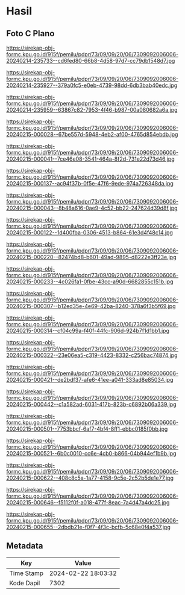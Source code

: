 # Hasil

## Foto C Plano

https://sirekap-obj-formc.kpu.go.id/915f/pemilu/pdpr/73/09/09/20/06/7309092006006-20240214-235733--cd6fed80-66b8-4d58-97d7-cc79db1548d7.jpg

https://sirekap-obj-formc.kpu.go.id/915f/pemilu/pdpr/73/09/09/20/06/7309092006006-20240214-235927--379a0fc5-e0eb-4739-98dd-6db3bab40edc.jpg

https://sirekap-obj-formc.kpu.go.id/915f/pemilu/pdpr/73/09/09/20/06/7309092006006-20240214-235959--63867c82-7953-4f46-b987-00a080682a6a.jpg

https://sirekap-obj-formc.kpu.go.id/915f/pemilu/pdpr/73/09/09/20/06/7309092006006-20240215-000028--67be557d-5948-4eb2-af00-4765d854ebdb.jpg

https://sirekap-obj-formc.kpu.go.id/915f/pemilu/pdpr/73/09/09/20/06/7309092006006-20240215-000041--7ce46e08-3541-464a-8f2d-731e22d73d46.jpg

https://sirekap-obj-formc.kpu.go.id/915f/pemilu/pdpr/73/09/09/20/06/7309092006006-20240215-000137--ac94f37b-0f5e-47f6-9ede-974a726348da.jpg

https://sirekap-obj-formc.kpu.go.id/915f/pemilu/pdpr/73/09/09/20/06/7309092006006-20240215-000043--8b48a616-0ae9-4c52-bb22-247624d39d8f.jpg

https://sirekap-obj-formc.kpu.go.id/915f/pemilu/pdpr/73/09/09/20/06/7309092006006-20240215-000122--1d400fba-0306-4513-b864-61e3d4f48c14.jpg

https://sirekap-obj-formc.kpu.go.id/915f/pemilu/pdpr/73/09/09/20/06/7309092006006-20240215-000220--82474bd8-b601-49ad-9895-d8222e3ff23e.jpg

https://sirekap-obj-formc.kpu.go.id/915f/pemilu/pdpr/73/09/09/20/06/7309092006006-20240215-000233--4c026fa1-0fbe-43cc-a90d-6682855c151b.jpg

https://sirekap-obj-formc.kpu.go.id/915f/pemilu/pdpr/73/09/09/20/06/7309092006006-20240215-000307--b12ed35e-4e69-42ba-8240-378a6f3b5f69.jpg

https://sirekap-obj-formc.kpu.go.id/915f/pemilu/pdpr/73/09/09/20/06/7309092006006-20240215-000314--cf04c99a-f40f-44fc-906d-924b7f1d1bb1.jpg

https://sirekap-obj-formc.kpu.go.id/915f/pemilu/pdpr/73/09/09/20/06/7309092006006-20240215-000322--23e06ea5-c319-4423-8332-c256bac74874.jpg

https://sirekap-obj-formc.kpu.go.id/915f/pemilu/pdpr/73/09/09/20/06/7309092006006-20240215-000421--de2bdf37-afe6-41ee-a041-333ad8e85034.jpg

https://sirekap-obj-formc.kpu.go.id/915f/pemilu/pdpr/73/09/09/20/06/7309092006006-20240215-000442--c1a582ad-6031-417b-823b-c6892b06a339.jpg

https://sirekap-obj-formc.kpu.go.id/915f/pemilu/pdpr/73/09/09/20/06/7309092006006-20240215-000501--7753bbcf-6af7-4bf4-8ff1-ebbc0185f0bb.jpg

https://sirekap-obj-formc.kpu.go.id/915f/pemilu/pdpr/73/09/09/20/06/7309092006006-20240215-000521--6b0c0010-cc6e-4cb0-b866-04b944ef1b9b.jpg

https://sirekap-obj-formc.kpu.go.id/915f/pemilu/pdpr/73/09/09/20/06/7309092006006-20240215-000622--408c8c5a-1a77-4158-9c5e-2c52b5de1e77.jpg

https://sirekap-obj-formc.kpu.go.id/915f/pemilu/pdpr/73/09/09/20/06/7309092006006-20240215-000646--f5112f0f-a018-477f-8eac-7a4d47a4dc25.jpg

https://sirekap-obj-formc.kpu.go.id/915f/pemilu/pdpr/73/09/09/20/06/7309092006006-20240215-000655--2dbdb21e-f0f7-4f3c-bcfb-5c68e0f4a537.jpg


## Metadata

| Key        | Value               |
| ---------- | ------------------- |
| Time Stamp | 2024-02-22 18:03:32 |
| Kode Dapil | 7302                |



